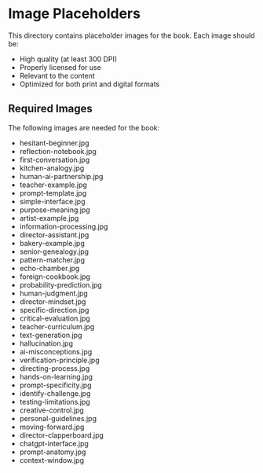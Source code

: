# Image Placeholders

This directory contains placeholder images for the book. Each image should be:
- High quality (at least 300 DPI)
- Properly licensed for use
- Relevant to the content
- Optimized for both print and digital formats

## Required Images

The following images are needed for the book:

- hesitant-beginner.jpg
- reflection-notebook.jpg
- first-conversation.jpg
- kitchen-analogy.jpg
- human-ai-partnership.jpg
- teacher-example.jpg
- prompt-template.jpg
- simple-interface.jpg
- purpose-meaning.jpg
- artist-example.jpg
- information-processing.jpg
- director-assistant.jpg
- bakery-example.jpg
- senior-genealogy.jpg
- pattern-matcher.jpg
- echo-chamber.jpg
- foreign-cookbook.jpg
- probability-prediction.jpg
- human-judgment.jpg
- director-mindset.jpg
- specific-direction.jpg
- critical-evaluation.jpg
- teacher-curriculum.jpg
- text-generation.jpg
- hallucination.jpg
- ai-misconceptions.jpg
- verification-principle.jpg
- directing-process.jpg
- hands-on-learning.jpg
- prompt-specificity.jpg
- identify-challenge.jpg
- testing-limitations.jpg
- creative-control.jpg
- personal-guidelines.jpg
- moving-forward.jpg
- director-clapperboard.jpg
- chatgpt-interface.jpg
- prompt-anatomy.jpg
- context-window.jpg